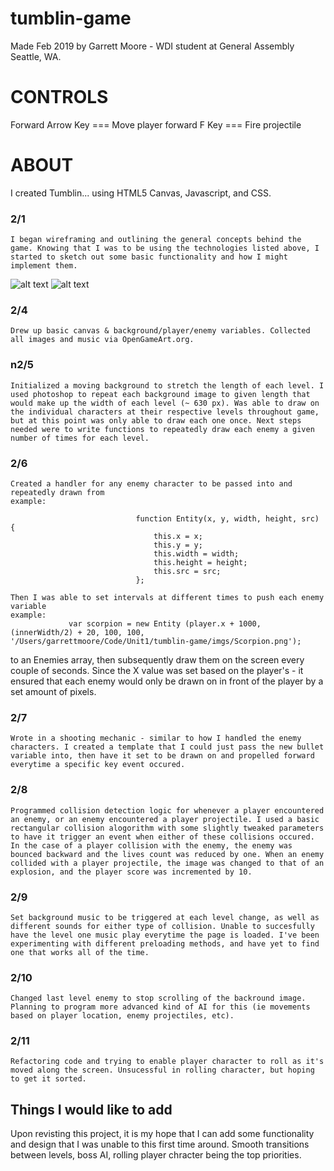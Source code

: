 # tumblin-game

Made Feb 2019 by Garrett Moore - WDI student at General Assembly Seattle, WA.

# CONTROLS

Forward Arrow Key === Move player forward
F Key === Fire projectile

# ABOUT

I created Tumblin... using HTML5 Canvas, Javascript, and CSS. 

### 2/1 
    I began wireframing and outlining the general concepts behind the game. Knowing that I was to be using the technologies listed above, I started to sketch out some basic functionality and how I might implement them.

![alt text](/Users/garrettmoore/Code/Unit1/tumblin-game/imgs/IMG_5429.JPG "Beginning sketch 1")
![alt text](/Users/garrettmoore/Code/Unit1/tumblin-game/imgs/IMG_5430.JPG "Beginning sketch 2")

### 2/4 
    Drew up basic canvas & background/player/enemy variables. Collected all images and music via OpenGameArt.org.

### n2/5 
    Initialized a moving background to stretch the length of each level. I used photoshop to repeat each background image to given length that would make up the width of each level (~ 630 px). Was able to draw on the individual characters at their respective levels throughout game, but at this point was only able to draw each one once. Next steps needed were to write functions to repeatedly draw each enemy a given number of times for each level. 

### 2/6 
    Created a handler for any enemy character to be passed into and repeatedly drawn from
    example: 

                                function Entity(x, y, width, height, src) {
                                    this.x = x;
                                    this.y = y;
                                    this.width = width;
                                    this.height = height;
                                    this.src = src;
                                };

    Then I was able to set intervals at different times to push each enemy variable 
    example:
                 var scorpion = new Entity (player.x + 1000, (innerWidth/2) + 20, 100, 100, '/Users/garrettmoore/Code/Unit1/tumblin-game/imgs/Scorpion.png');

to an Enemies array, then subsequently draw them on the screen every couple of seconds. Since the X value was set based on the player's - it ensured that each enemy would only be drawn on in front of the player by a set amount of pixels.

### 2/7 
    Wrote in a shooting mechanic - similar to how I handled the enemy characters. I created a template that I could just pass the new bullet variable into, then have it set to be drawn on and propelled forward everytime a specific key event occured.

### 2/8 
    Programmed collision detection logic for whenever a player encountered an enemy, or an enemy encountered a player projectile. I used a basic rectangular collision alogorithm with some slightly tweaked parameters to have it trigger an event when either of these collisions occured. In the case of a player collision with the enemy, the enemy was bounced backward and the lives count was reduced by one. When an enemy collided with a player projectile, the image was changed to that of an explosion, and the player score was incremented by 10.

### 2/9 
    Set background music to be triggered at each level change, as well as different sounds for either type of collision. Unable to succesfully have the level one music play everytime the page is loaded. I've been experimenting with different preloading methods, and have yet to find one that works all of the time. 

### 2/10 
    Changed last level enemy to stop scrolling of the backround image. Planning to program more advanced kind of AI for this (ie movements based on player location, enemy projectiles, etc).

### 2/11 
    Refactoring code and trying to enable player character to roll as it's moved along the screen. Unsucessful in rolling character, but hoping to get it sorted.

## Things I would like to add

Upon revisting this project, it is my hope that I can add some functionality and design that I was unable to this first time around. Smooth transitions between levels, boss AI, rolling player chracter being the top priorities.  